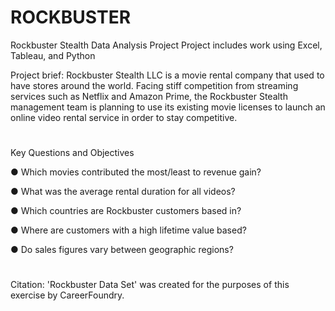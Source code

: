 # ROCKBUSTER
Rockbuster Stealth Data Analysis Project
Project includes work using Excel, Tableau, and Python

Project brief:
Rockbuster Stealth LLC is a movie rental company that used to have stores around the world. Facing stiff competition from streaming services such as Netflix and Amazon Prime, the Rockbuster Stealth management team is planning to use its existing movie licenses to launch an online video rental service in order to stay competitive.
#
Key Questions and Objectives

● Which movies contributed the most/least to revenue gain?

● What was the average rental duration for all videos?

● Which countries are Rockbuster customers based in?

● Where are customers with a high lifetime value based?

● Do sales figures vary between geographic regions?
#
Citation: 'Rockbuster Data Set' was created for the purposes of this exercise by CareerFoundry.

